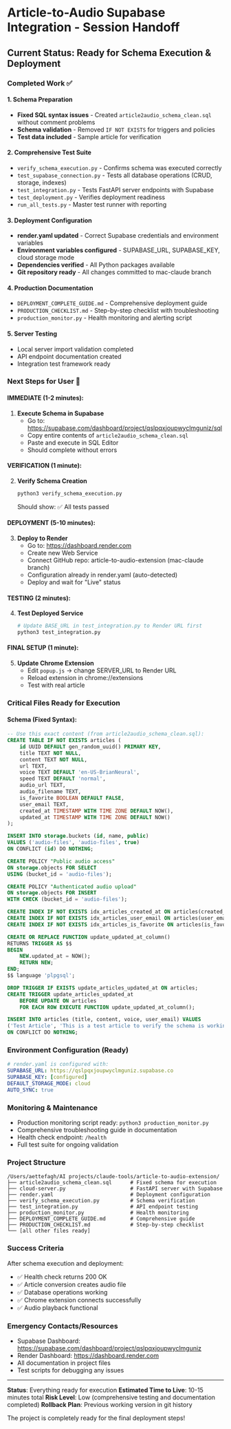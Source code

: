 # Article-to-Audio Supabase Integration - Session Handoff

## Current Status: Ready for Schema Execution & Deployment

### Completed Work ✅

#### 1. Schema Preparation 
- **Fixed SQL syntax issues** - Created `article2audio_schema_clean.sql` without comment problems
- **Schema validation** - Removed `IF NOT EXISTS` for triggers and policies
- **Test data included** - Sample article for verification

#### 2. Comprehensive Test Suite
- `verify_schema_execution.py` - Confirms schema was executed correctly
- `test_supabase_connection.py` - Tests all database operations (CRUD, storage, indexes)
- `test_integration.py` - Tests FastAPI server endpoints with Supabase
- `test_deployment.py` - Verifies deployment readiness
- `run_all_tests.py` - Master test runner with reporting

#### 3. Deployment Configuration
- **render.yaml updated** - Correct Supabase credentials and environment variables
- **Environment variables configured** - SUPABASE_URL, SUPABASE_KEY, cloud storage mode
- **Dependencies verified** - All Python packages available
- **Git repository ready** - All changes committed to mac-claude branch

#### 4. Production Documentation
- `DEPLOYMENT_COMPLETE_GUIDE.md` - Comprehensive deployment guide
- `PRODUCTION_CHECKLIST.md` - Step-by-step checklist with troubleshooting
- `production_monitor.py` - Health monitoring and alerting script

#### 5. Server Testing
- Local server import validation completed
- API endpoint documentation created
- Integration test framework ready

### Next Steps for User 🚀

#### IMMEDIATE (1-2 minutes):
1. **Execute Schema in Supabase**
   - Go to: https://supabase.com/dashboard/project/qslpqxjoupwyclmguniz/sql
   - Copy entire contents of `article2audio_schema_clean.sql`
   - Paste and execute in SQL Editor
   - Should complete without errors

#### VERIFICATION (1 minute):
2. **Verify Schema Creation**
   ```bash
   python3 verify_schema_execution.py
   ```
   Should show: ✅ All tests passed

#### DEPLOYMENT (5-10 minutes):
3. **Deploy to Render**
   - Go to: https://dashboard.render.com
   - Create new Web Service
   - Connect GitHub repo: article-to-audio-extension (mac-claude branch)
   - Configuration already in render.yaml (auto-detected)
   - Deploy and wait for "Live" status

#### TESTING (2 minutes):
4. **Test Deployed Service**
   ```bash
   # Update BASE_URL in test_integration.py to Render URL first
   python3 test_integration.py
   ```

#### FINAL SETUP (1 minute):
5. **Update Chrome Extension**
   - Edit `popup.js` → change SERVER_URL to Render URL
   - Reload extension in chrome://extensions
   - Test with real article

### Critical Files Ready for Execution

#### Schema (Fixed Syntax):
```sql
-- Use this exact content (from article2audio_schema_clean.sql):
CREATE TABLE IF NOT EXISTS articles (
    id UUID DEFAULT gen_random_uuid() PRIMARY KEY,
    title TEXT NOT NULL,
    content TEXT NOT NULL,
    url TEXT,
    voice TEXT DEFAULT 'en-US-BrianNeural',
    speed TEXT DEFAULT 'normal',
    audio_url TEXT,
    audio_filename TEXT,
    is_favorite BOOLEAN DEFAULT FALSE,
    user_email TEXT,
    created_at TIMESTAMP WITH TIME ZONE DEFAULT NOW(),
    updated_at TIMESTAMP WITH TIME ZONE DEFAULT NOW()
);

INSERT INTO storage.buckets (id, name, public) 
VALUES ('audio-files', 'audio-files', true) 
ON CONFLICT (id) DO NOTHING;

CREATE POLICY "Public audio access" 
ON storage.objects FOR SELECT 
USING (bucket_id = 'audio-files');

CREATE POLICY "Authenticated audio upload" 
ON storage.objects FOR INSERT 
WITH CHECK (bucket_id = 'audio-files');

CREATE INDEX IF NOT EXISTS idx_articles_created_at ON articles(created_at DESC);
CREATE INDEX IF NOT EXISTS idx_articles_user_email ON articles(user_email);
CREATE INDEX IF NOT EXISTS idx_articles_is_favorite ON articles(is_favorite);

CREATE OR REPLACE FUNCTION update_updated_at_column()
RETURNS TRIGGER AS $$
BEGIN
    NEW.updated_at = NOW();
    RETURN NEW;
END;
$$ language 'plpgsql';

DROP TRIGGER IF EXISTS update_articles_updated_at ON articles;
CREATE TRIGGER update_articles_updated_at 
    BEFORE UPDATE ON articles 
    FOR EACH ROW EXECUTE FUNCTION update_updated_at_column();

INSERT INTO articles (title, content, voice, user_email) VALUES 
('Test Article', 'This is a test article to verify the schema is working correctly.', 'en-US-BrianNeural', 'aettefagh@gmail.com')
ON CONFLICT DO NOTHING;
```

### Environment Configuration (Ready)
```yaml
# render.yaml is configured with:
SUPABASE_URL: https://qslpqxjoupwyclmguniz.supabase.co
SUPABASE_KEY: [configured]
DEFAULT_STORAGE_MODE: cloud
AUTO_SYNC: true
```

### Monitoring & Maintenance
- Production monitoring script ready: `python3 production_monitor.py`
- Comprehensive troubleshooting guide in documentation
- Health check endpoint: `/health`
- Full test suite for ongoing validation

### Project Structure
```
/Users/aettefagh/AI projects/claude-tools/article-to-audio-extension/
├── article2audio_schema_clean.sql      # Fixed schema for execution
├── cloud-server.py                     # FastAPI server with Supabase
├── render.yaml                         # Deployment configuration  
├── verify_schema_execution.py          # Schema verification
├── test_integration.py                 # API endpoint testing
├── production_monitor.py               # Health monitoring
├── DEPLOYMENT_COMPLETE_GUIDE.md        # Comprehensive guide
├── PRODUCTION_CHECKLIST.md             # Step-by-step checklist
└── [all other files ready]
```

### Success Criteria
After schema execution and deployment:
- ✅ Health check returns 200 OK
- ✅ Article conversion creates audio file
- ✅ Database operations working
- ✅ Chrome extension connects successfully
- ✅ Audio playback functional

### Emergency Contacts/Resources
- Supabase Dashboard: https://supabase.com/dashboard/project/qslpqxjoupwyclmguniz
- Render Dashboard: https://dashboard.render.com
- All documentation in project files
- Test scripts for debugging any issues

---

**Status**: Everything ready for execution
**Estimated Time to Live**: 10-15 minutes total
**Risk Level**: Low (comprehensive testing and documentation completed)
**Rollback Plan**: Previous working version in git history

The project is completely ready for the final deployment steps!
